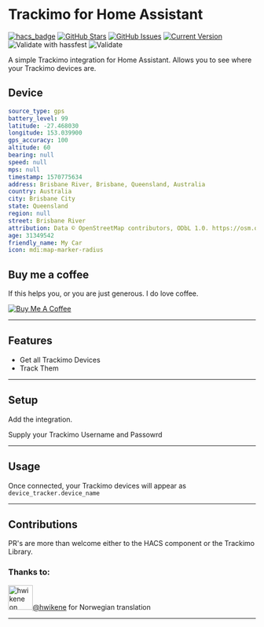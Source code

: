 # Trackimo for Home Assistant

[![hacs_badge](https://img.shields.io/badge/HACS-Default-orange.svg)](https://github.com/custom-components/hacs) [![GitHub Stars](https://img.shields.io/github/stars/troykelly/hacs-trackimo.svg)](https://github.com/troykelly/hacs-trackimo/stargazers) [![GitHub Issues](https://img.shields.io/github/issues/troykelly/hacs-trackimo.svg)](https://github.com/troykelly/hacs-trackimo/issues) [![Current Version](https://img.shields.io/badge/version-0.0.20-green.svg)](https://github.com/troykelly/hacs-trackimo) ![Validate with hassfest](https://github.com/troykelly/hacs-trackimo/workflows/Validate%20with%20hassfest/badge.svg?branch=master) ![Validate](https://github.com/troykelly/hacs-trackimo/workflows/Validate/badge.svg)

A simple Trackimo integration for Home Assistant. Allows you to see where your Trackimo devices are.

## Device

```yaml
source_type: gps
battery_level: 99
latitude: -27.468030
longitude: 153.039900
gps_accuracy: 100
altitude: 60
bearing: null
speed: null
mps: null
timestamp: 1570775634
address: Brisbane River, Brisbane, Queensland, Australia
country: Australia
city: Brisbane City
state: Queensland
region: null
street: Brisbane River
attribution: Data © OpenStreetMap contributors, ODbL 1.0. https://osm.org/copyright
age: 31349542
friendly_name: My Car
icon: mdi:map-marker-radius
```

## Buy me a coffee

If this helps you, or you are just generous. I do love coffee.

<a href="https://buymeacoff.ee/troykelly" target="_blank"><img src="https://www.buymeacoffee.com/assets/img/custom_images/orange_img.png" alt="Buy Me A Coffee" style="height: auto !important;width: auto !important;" ></a>

---

## Features

- Get all Trackimo Devices
- Track Them

---

## Setup

Add the integration.

Supply your Trackimo Username and Passowrd

---

## Usage

Once connected, your Trackimo devices will appear as `device_tracker.device_name`

---

## Contributions

PR's are more than welcome either to the HACS component or the Trackimo Library.

### Thanks to:

<a href="https://github.com/hwikene" target="_blank"><img src="https://avatars3.githubusercontent.com/u/17985923?s=460&u=26ef329676c71af07fb01916f4ff553d88bfb94a&v=4" alt="hwikene on GitHub" width="50"/>@hwikene</a> for Norwegian translation

---
